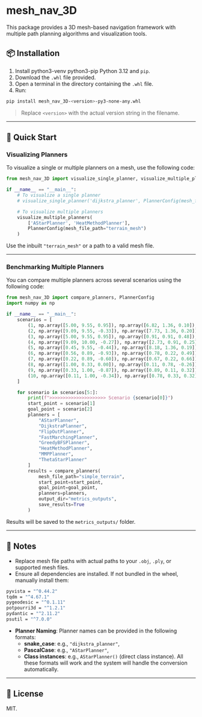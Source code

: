 
# mesh_nav_3D

This package provides a 3D mesh-based navigation framework with multiple path planning algorithms and visualization tools.

## 📦 Installation

1. Install python3-venv python3-pip Python 3.12 and `pip`.
2. Download the `.whl` file provided.
3. Open a terminal in the directory containing the `.whl` file.
4. Run:

```bash
pip install mesh_nav_3D-<version>-py3-none-any.whl
```

> Replace `<version>` with the actual version string in the filename.

---

## 🚀 Quick Start

### Visualizing Planners

To visualize a single or multiple planners on a mesh, use the following code:

```python
from mesh_nav_3D import visualize_single_planner, visualize_multiple_planners, PlannerConfig

if __name__ == "__main__":
    # To visualize a single planner
    # visualize_single_planner('dijkstra_planner', PlannerConfig(mesh_file_path="terrain_mesh"))

    # To visualize multiple planners
    visualize_multiple_planners(
        ['AStarPlanner', 'HeatMethodPlanner'],
        PlannerConfig(mesh_file_path="terrain_mesh")
    )
```

Use the inbuilt `"terrain_mesh"`  or a path to a valid mesh file.

---

### Benchmarking Multiple Planners

You can compare multiple planners across several scenarios using the following code:

```python
from mesh_nav_3D import compare_planners, PlannerConfig
import numpy as np

if __name__ == "__main__":
    scenarios = [
        (1, np.array([5.00, 9.55, 0.95]), np.array([6.82, 1.36, 0.10]), 8.42),
        (2, np.array([9.09, 9.55, -0.33]), np.array([7.73, 1.36, 0.20]), 8.31),
        (3, np.array([5.00, 9.55, 0.95]), np.array([0.91, 0.91, 0.48]), 9.57),
        (4, np.array([9.09, 10.00, -0.27]), np.array([2.73, 0.91, 0.25]), 11.11),
        (5, np.array([0.45, 9.55, -0.44]), np.array([8.18, 1.36, 0.19]), 11.27),
        (6, np.array([0.56, 0.89, -0.93]), np.array([0.78, 0.22, 0.49]), 1.58),
        (7, np.array([0.22, 0.89, -0.60]), np.array([0.67, 0.22, 0.66]), 1.50),
        (8, np.array([1.00, 0.33, 0.00]), np.array([0.11, 0.78, -0.26]), 1.03),
        (9, np.array([0.33, 1.00, -0.87]), np.array([0.89, 0.11, 0.32]), 1.58),
        (10, np.array([0.11, 1.00, -0.34]), np.array([0.78, 0.33, 0.32]), 1.15)
    ]

    for scenario in scenarios[5:]:
        print(f">>>>>>>>>>>>>>>>>>>>> Scenario {scenario[0]}")
        start_point = scenario[1]
        goal_point = scenario[2]
        planners = [
            "AStarPlanner",
            "DijkstraPlanner",
            "FlipOutPlanner",
            "FastMarchingPlanner",
            "GreedyBFSPlanner",
            "HeatMethodPlanner",
            "MMPPlanner",
            "ThetaStarPlanner"
        ]
        results = compare_planners(
            mesh_file_path="simple_terrain",
            start_point=start_point,
            goal_point=goal_point,
            planners=planners,
            output_dir="metrics_outputs",
            save_results=True
        )
```

Results will be saved to the `metrics_outputs/` folder.

---

## 📝 Notes

- Replace mesh file paths with actual paths to your `.obj`, `.ply`, or supported mesh files.
- Ensure all dependencies are installed. If not bundled in the wheel, manually install them:
  
```bash
pyvista = "^0.44.2"
tqdm = "^4.67.1"
pygeodesic = "^0.1.11"
potpourri3d = "^1.2.1"
pydantic = "^2.11.2"
psutil = "^7.0.0"
```

- **Planner Naming**: Planner names can be provided in the following formats:
  - **snake_case**: e.g., `"dijkstra_planner"`,
  - **PascalCase**: e.g., `"AStarPlanner"`,
  - **Class instances**: e.g., `AStarPlanner()` (direct class instance).
  All these formats will work and the system will handle the conversion automatically.

---

## 🤝 License

MIT.

```

